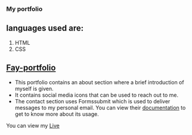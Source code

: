 ### My portfolio
## languages used are:
1. HTML
2. CSS

## [Fay-portfolio](https://faith1234-boot.github.io/fay-portfolio-/)
- This portfolio contains an about section where a brief introduction of myself is given.
- It contains social media icons that can be used to reach out to me.
- The contact section uses Formssubmit which is used to deliver messages to my personal email.  You can view their [documentation](https://formsubmit.co/documentation) to get to know more about its usage. <br>

You can view my [Live](https://faith1234-boot.github.io/fay-portfolio-/)
